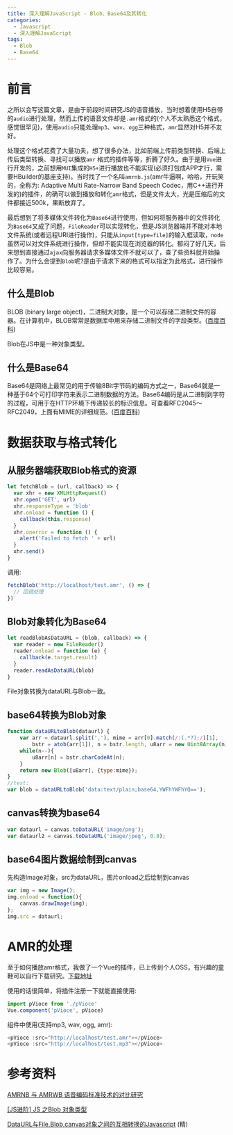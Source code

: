 ```yaml
---
title: 深入理解JavaScript - Blob、Base64及其转化
categories:
  - Javascript
  - 深入理解JavaScript
tags:
  - Blob
  - Base64
---
```

# 前言

之所以会写这篇文章，是由于前段时间研究JS的语音播放，当时想着使用H5自带的`audio`进行处理，然而上传的语音文件却是`.amr`格式的(个人不太熟悉这个格式，感觉很罕见)，使用`audio`只能处理`mp3`、`wav`、`ogg`三种格式，`amr`显然对H5并不友好。

处理这个格式花费了大量功夫，想了很多办法，比如前端上传前类型转换、后端上传后类型转换、寻找可以播放`amr` 格式的插件等等，折腾了好久。由于是用`Vue`进行开发的，之前想用`MUI`集成的`H5+`进行播放也不能实现(必须打包成APP才行，需要HBuilder的基座支持)。当时找了一个名叫`amrnb.js`(amr牛逼啊，哈哈，开玩笑的，全称为: Adaptive Multi Rate-Narrow Band Speech Codec，用C++进行开发的)的插件，的确可以做到播放和转化`amr`格式，但是文件太大，光是压缩后的文件都接近500k，果断放弃了。

最后想到了将多媒体文件转化为`Base64`进行使用，但如何将服务器中的文件转化为`Base64`又成了问题，`FileReader`可以实现转化，但是JS浏览器端并不能对本地文件系统(或者远程URI进行操作)，只能从`input[type=file]`的输入框读取，`node`虽然可以对文件系统进行操作，但却不能实现在浏览器的转化。郁闷了好几天，后来想到直接通过`ajax`向服务器请求多媒体文件不就可以了，查了些资料就开始操作了。为什么会提到`Blob`呢?是由于请求下来的格式可以指定为此格式，进行操作比较容易。 

## 什么是Blob

BLOB (binary large object)，二进制大对象，是一个可以存储二进制文件的容器。在计算机中，BLOB常常是数据库中用来存储二进制文件的字段类型。([百度百科](https://baike.baidu.com/item/blob/543419?fr=aladdin))

Blob在JS中是一种对象类型。

## 什么是Base64

Base64是网络上最常见的用于传输8Bit字节码的编码方式之一，Base64就是一种基于64个可打印字符来表示二进制数据的方法。Base64编码是从二进制到字符的过程，可用于在HTTP环境下传递较长的标识信息。可查看RFC2045～RFC2049，上面有MIME的详细规范。([百度百科](https://baike.baidu.com/item/base64/8545775?fr=aladdin))



# 数据获取与格式转化

## 从服务器端获取Blob格式的资源

```js
let fetchBlob = (url, callback) => {
  var xhr = new XMLHttpRequest()
  xhr.open('GET', url)
  xhr.responseType = 'blob'
  xhr.onload = function () {
    callback(this.response)
  }
  xhr.onerror = function () {
    alert('Failed to fetch ' + url)
  }
  xhr.send()
}
```

调用:

```js
fetchBlob('http://localhost/test.amr', () => {
  // 回调处理
})
```

## Blob对象转化为Base64

```js
let readBlobAsDataURL = (blob, callback) => {
  var reader = new FileReader()
  reader.onload = function (e) {
    callback(e.target.result)
  }
  reader.readAsDataURL(blob)
}
```

File对象转换为dataURL与Blob一致。

## base64转换为Blob对象

```js
function dataURLtoBlob(dataurl) {
    var arr = dataurl.split(','), mime = arr[0].match(/:(.*?);/)[1],
        bstr = atob(arr[1]), n = bstr.length, u8arr = new Uint8Array(n);
    while(n--){
        u8arr[n] = bstr.charCodeAt(n);
    }
    return new Blob([u8arr], {type:mime});
}
//test:
var blob = dataURLtoBlob('data:text/plain;base64,YWFhYWFhYQ==');
```

## canvas转换为base64

```js
var dataurl = canvas.toDataURL('image/png');
var dataurl2 = canvas.toDataURL('image/jpeg', 0.8);
```

## base64图片数据绘制到canvas

先构造Image对象，src为dataURL，图片onload之后绘制到canvas

```js
var img = new Image();
img.onload = function(){
    canvas.drawImage(img);
};
img.src = dataurl;
```



# AMR的处理

至于如何播放amr格式，我做了一个Vue的插件，已上传到个人OSS，有兴趣的童鞋可以自行下载研究。[下载地址](http://xiaoyulive.oss-cn-beijing.aliyuncs.com/res/pVioce.zip) 

使用的话很简单，将插件注册一下就能直接使用:

```js
import pVioce from './pVioce'
Vue.component('pVioce', pVioce)
```

组件中使用(支持mp3, wav, ogg, amr):

```js
<pVioce :src="http://localhost/test.amr"></pVioce>
<pVioce :src="http://localhost/test.mp3"></pVioce>
```



# 参考资料

[AMRNB 与 AMRWB 语音编码标准技术的对比研究](http://www.lxway.com/122204946.htm) 

[[JS进阶] JS 之Blob 对象类型](http://blog.csdn.net/oscar999/article/details/36373183) 

[DataURL与File,Blob,canvas对象之间的互相转换的Javascript](http://blog.csdn.net/cuixiping/article/details/45932793) (精)